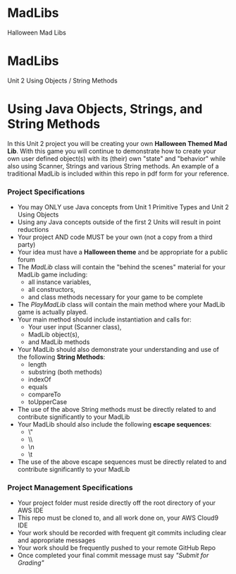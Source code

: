 # MadLibs
Halloween Mad Libs

# MadLibs
Unit 2 Using Objects / String Methods

# Using Java Objects, Strings, and String Methods

In this Unit 2 project you will be creating your own **Halloween Themed Mad Lib**.
With this game you will continue to demonstrate how to create your own user defined object(s)
with its (their) own "state" and "behavior" while also using Scanner, Strings and various String methods.
An example of a traditional MadLib is included within this repo in pdf form for your reference.

### Project Specifications
  * You may ONLY use Java concepts from Unit 1 Primitive Types and Unit 2 Using Objects
  * Using any Java concepts outside of the first 2 Units will result in point reductions
  * Your project AND code MUST be your own (not a copy from a third party)
  * Your idea must have a **Halloween theme** and be appropriate for a public forum
  * The *MadLib* class will contain the "behind the scenes" material for your MadLib game including:
       * all instance variables,
       * all constructors,
       * and class methods necessary for your game to be complete
  * The *PlayMadLib* class will contain the main method where your MadLib game is actually played.
  * Your main method should include instantiation and calls for:
       * Your user input (Scanner class),
       * MadLib object(s),
       * and MadLib methods
  * Your MadLib should also demonstrate your understanding and use of the following **String Methods**:
       * length
       * substring (both methods)
       * indexOf
       * equals
       * compareTo
       * toUpperCase
  * The use of the above String methods must be directly related to and contribute significantly to your MadLib
  * Your MadLib should also include the following **escape sequences**:
       *  \\"
       *  \\\
       *  \n
       *  \t
  *  The use of the above escape sequences must be directly related to and contribute significantly to your MadLib




### Project Management Specifications
  * Your project folder must reside directly off the root directory of your AWS IDE
  * This repo must be cloned to, and all work done on, your AWS Cloud9 IDE  
  * Your work should be recorded with frequent git commits including clear and appropriate messages
  * Your work should be frequently pushed to your remote GitHub Repo
  * Once completed your final commit message must say *"Submit for Grading"*
